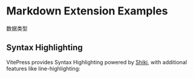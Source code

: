 # Markdown Extension Examples

数据类型

## Syntax Highlighting

VitePress provides Syntax Highlighting powered by [Shiki](https://github.com/shikijs/shiki), with additional features like line-highlighting:
